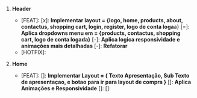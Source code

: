 1. **Header**

   - [FEAT]:
     [x]: **Implementar layout = {logo, home, products, about, contactus, shopping cart, login, register, logo de conta loga**a}
     [=]: **Aplica dropdowns menu em = {products, contactus, shopping cart, logo de conta logada}**
     [-]: **Aplica logica responsividade e animações mais detalhadas**
     [-]: **Refatorar**
   - [HOTFIX]:

2. **Home**

   - [FEAT]:
     []: **Implementar Layout = { Texto Apresentação, Sub Texto de apresentaçao, e botao para ir para layout de compra }**
     []: **Aplica Animações e Responsividade**
     []:
     []:
